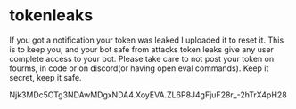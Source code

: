 # tokenleaks
If you got a notification your token was leaked I uploaded it to reset it. This is to keep you, and your bot safe from attacks token leaks give any user complete access to your bot. Please take care to not post your token on fourms, in code or on discord(or having open eval commands). Keep it secret, keep it safe.

Njk3MDc5OTg3NDAwMDgxNDA4.XoyEVA.ZL6P8J4gFjuF28r_-2hTrX4pH28
